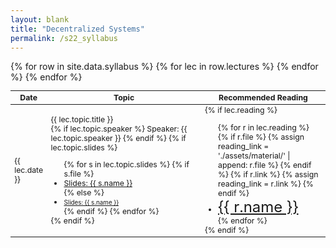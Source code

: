 ```yaml
---
layout: blank
title: "Decentralized Systems"
permalink: /s22_syllabus
---
```


<table style="table-layout: fixed; font-size: 88%;">
  <thead>
    <tr>
      <th style="width: 10%;">Date</th>
      <th style="width: 50%;">Topic</th>
      <th style="width: 40%;">Recommended Reading</th>
    </tr>
  </thead>
  <tbody>
    {% for row in site.data.syllabus %}
      {% for lec in row.lectures %}
        <tr>
          <td>{{ lec.date }}</td>
          <td>{{ lec.topic.title }}
            <br>
            {% if lec.topic.speaker %}
              Speaker: {{ lec.topic.speaker }}
            {% endif %}
            {% if lec.topic.slides %}
              <ul style="margin-bottom: 0;">
                {% for s in lec.topic.slides %}
                  {% if s.file %}
                    <li><a target="_parent" href="./assets/material/{{ s.file }}" style="font-size: 100%;">Slides: {{ s.name }}</a></li>
                  {% else %}
                    <li><a target="_parent" href="{{ s.link }}" style="font-size: 80%;">Slides: {{ s.name }}</a></li>
                  {% endif %}
                {% endfor %}
              </ul>
            {% endif %}
          </td>
          <td>
            {% if lec.reading %}
              <ul style="margin-bottom: 0;">
                {% for r in lec.reading %}
                  {% if r.file %}
                    {% assign reading_link = './assets/material/' | append: r.file %}
                  {% endif %}
                  {% if r.link %}
                    {% assign reading_link = r.link %}
                  {% endif %}
                  <li><a target="_parent" href="{{ reading_link }}" style="font-size: 24px;">{{ r.name }}</a></li>
                {% endfor %}
              </ul>
            {% endif %}
          </td>
        </tr>
      {% endfor %}
    {% endfor %}
  </tbody>
</table>

